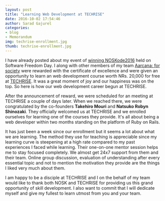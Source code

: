 ```yaml
---
layout: post
title: "Learning Web Development at TECHRISE"
date: 2016-10-02 17:54:46
author: Sarad Gajurel
categories:
- blog
- Memorandum
img: techrise-enrollment.jpg
thumb: techrise-enrollment.jpg
---
```


I have already posted about my event of <a href="noskode2016-winner" target="_blank">winning NOSKode2016</a> held on Software Freedom Day. I along with other members of my team <a href="https://aarcana.github.io" target="_blank">Aarcana: for society</a> were rewarded with the certificate of excellence and were given an opportunity to learn an web development course worth NRs. 20,000 for free at <a href="https://www.facebook.com/techrisenepal/" target="_blank">TECHRISE</a>. It was a great moment of joy and our happiness was on the top. So here is how our web development career begun at TECHRISE. <!--more-->

After the announcement of reward, we were scheduled for an meeting at TECHRISE a couple of days later. When we reached there, we were congratulated by the co-founders <b>Takehiro Mouri</b> and <b>Natsuko Robyn Shinozaki</b>. They officially welcomed us at TECHRISE and we enrolled ourselves for learning one of the courses they provide. It's all about being a web developer within two months standing on the platform of Ruby on Rails.

It has just been a week since our enrollment but it seems a lot about what we are learning. The method they use for teaching is appreciable since my learning curve is steepening at a high rate compared to my past experiences I faced while learning. Their one-on-one mentor session helps me to stay focused completely. We almost get 24x7 support from them and their team. Online group discussion, evaluation of understanding after every essential topic and not to mention the motivation they provide are the things I liked very much about them.

I am happy to be a disciple at TECHRISE and I on the behalf of my team would like to thank both NOSK and TECHRISE for providing us this grand opportunity of skill development. I also want to commit that I will dedicate myself and give my fullest to learn utmost from you and your team.
